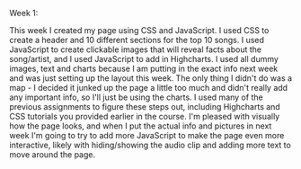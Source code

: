 Week 1:

This week I created my page using CSS and JavaScript. I used CSS to create a header and 10 different sections for the top 10 songs. I used JavaScript to create clickable images that will reveal facts about the song/artist, and I used JavaScript to add in Highcharts. I used all dummy images, text and charts because I am putting in the exact info next week and was just setting up the layout this week. The only thing I didn't do was a map - I decided it junked up the page a little too much and didn't really add any important info, so I'll just be using the charts. I used many of the previous assignments to figure these steps out, including Highcharts and CSS tutorials you provided earlier in the course. I'm pleased with visually how the page looks, and when I put the actual info and pictures in next week I'm going to try to add more JavaScript to make the page even more interactive, likely with hiding/showing the audio clip and adding more text to move around the page. 
